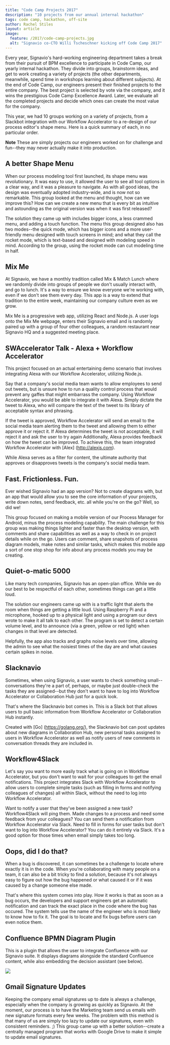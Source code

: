 ```yaml
---
title: "Code Camp Projects 2017"
description: "10 projects from our annual internal hackathon"
tags: code camp, hackathon, off-site
author: Rachel Stiles
layout: article
image:
  feature: /2017/code-camp-projects.jpg
  alt: "Signavio co-CTO Willi Tscheschner kicking off Code Camp 2017"
---
```


Every year, Signavio's hard-working engineering department takes a break from their pursuit of BPM excellence to participate in Code Camp, our yearly internal hackathon.
They divide into groups, brainstorm ideas, and get to work creating a variety of projects (the other departments, meanwhile, spend time in workshops learning about different subjects).
At the end of Code Camp, our engineers present their finished projects to the entire company.
The best project is selected by vote via the company, and it wins the prestigious Code Camp Excellence Award.
Later, we evaluate all the completed projects and decide which ones can create the most value for the company.

This year, we had 10 groups working on a variety of projects, from a Slackbot integration with our Workflow Accelerator to a re-design of our process editor's shape menu.
Here is a quick summary of each, in no particular order.

**Note** These are simply projects our engineers worked on for challenge and fun--they may never actually make it into production.


## A better Shape Menu

When our process modeling tool first launched, its shape menu was revolutionary. It was easy to use, it allowed the user to see all tool options in a clear way, and it was a pleasure to navigate.
As with all good ideas, the design was eventually adopted industry-wide, and is now not so remarkable.
This group looked at the menu and thought, how can we improve this?
How can we create a new menu that is every bit as intuitive and astounding as the original version was when it was first released?

The solution they came up with includes bigger icons, a less crammed menu, and adding a touch function.
The menu this group designed also has two modes--the quick mode, which has bigger icons and a more user-friendly menu designed with touch screens in mind; and what they call the rocket mode, which is text-based and designed with modeling speed in mind.
According to the group, using the rocket mode can cut modeling time in half.

## Mix Me

At Signavio, we have a monthly tradition called Mix & Match Lunch where we randomly divide into groups of people we don't usually interact with, and go to lunch.
It's a way to ensure we know everyone we're working with, even if we don't see them every day.
This app is a way to extend that tradition to the entire week, maintaining our company culture even as we grow.

Mix Me is a progressive web app, utilizing React and Node.js.
A user logs onto the Mix Me webpage, enters their Signavio email and is randomly paired up with a group of four other colleagues, a random restaurant near Signavio HQ and a suggested meeting place.

## SWAccelerator Talk - Alexa + Workflow Accelerator

This project focused on an actual entertaining demo scenario that involves integrating Alexa with our Workflow Accelerator, utilizing Node.js.

Say that a company's social media team wants to allow employees to send out tweets, but is unsure how to run a quality control process that would prevent any gaffes that might embarrass the company.
Using Workflow Accelerator, you would be able to integrate it with Alexa.
Simply dictate the tweet to Alexa, who will compare the text of the tweet to its library of acceptable syntax and phrasing.

If the tweet is approved, Workflow Accelerator will send an email to the social media team alerting them to the tweet and allowing them to either approve it or reject it.
If Alexa determines the tweet is not acceptable, it will reject it and ask the user to try again
Additionally, Alexa provides feedback on how the tweet can be improved. To achieve this, the team integrated Workflow Accelerator with [Alex] (http://alexjs.com).

While Alexa serves as a filter for content, the ultimate authority that approves or disapproves tweets is the company's social media team.

## Fast. Frictionless. Fun.

Ever wished Signavio had an app version?
Not to create diagrams with, but an app that would allow you to see the core information of your projects, write down notes, send feedback, etc. all while you're on the go?
Well, so did we!

This group focused on making a mobile version of our Process Manager for Android, minus the process modeling capability.
The main challenge for this group was making things lighter and faster than the desktop version, with comments and share capabilities as well as a way to check in on project details while on the go.
Users can comment, share snapshots of process diagram models, make notes and similar tasks, which makes this mobile app a sort of one stop shop for info about any process models you may be creating.

## Quiet-o-matic 5000

Like many tech companies, Signavio has an open-plan office.
While we do our best to be respectful of each other, sometimes things can get a little loud.

The solution our engineers came up with is a traffic light that alerts the room when things are getting a little loud.
Using Raspberry Pi and a microphone, hooked up to a physical light and using a program our devs wrote to make it all talk to each other.
The program is set to detect a certain volume level, and to announce (via a green, yellow or red light) when changes in that level are detected.

Helpfully, the app also tracks and graphs noise levels over time, allowing the admin to see what the noisiest times of the day are and what causes certain spikes in noise.

## Slacknavio

Sometimes, when using Signavio, a user wants to check something small--conversations they're a part of, perhaps, or maybe just double-check the tasks they are assigned--but they don't want to have to log into Workflow Accelerator or Collaboration Hub just for a quick look.

That's where the Slacknavio bot comes in.
This is a Slack bot that allows users to pull basic information from Workflow Accelerator or Collaboration Hub instantly.

Created with [Go] (https://golang.org/), the Slacknavio bot can post updates about new diagrams in Collaboration Hub, new personal tasks assigned to users in Workflow Accelerator as well as notify users of new comments in conversation threads they are included in.

## Workflow4Slack

Let's say you want to more easily track what is going on in Workflow Accelerator, but you don't want to wait for your colleagues to get the email notifications.
This project integrates Slack with Workflow Accelerator to allow users to complete simple tasks (such as filling in forms and notifying colleagues of changes) all within Slack, without the need to log into Workflow Accelerator.

Want to notify a user that they've been assigned a new task? Workflow4Slack will ping them.
Made changes to a process and need some feedback from your colleagues?
You can send them a notification from Workflow Accelerator via Slack.
Need to fill in forms for user tasks but don't want to log into Workflow Accelerator? You can do it entirely via Slack.
It's a good option for those times when email simply takes too long.

## Oops, did I do that?

When a bug is discovered, it can sometimes be a challenge to locate where exactly it is in the code.
When you're collaborating with many people on a team, it can also be a bit tricky to find a solution, because it's not always easy to figure out how the bug happened or what caused it or if it was caused by a change someone else made.

That's where this system comes into play. How it works is that as soon as a bug occurs, the developers and support engineers get an automatic notification and can track the exact place in the code where the bug has occured.
The system tells use the name of the engineer who is most likely to know how to fix it. The goal is to locate and fix bugs before users can even notice them.


## Confluence BPMN Diagram Plugin

This is a plugin that allows the user to integrate Confluence with our Signavio suite.
It displays diagrams alongside the standard Confluence content, while also embedding the decision assistant (see below).

![](../2017/insert-hub-macro.gif)


## Gmail Signature Updates

Keeping the company email signatures up to date is always a challenge, especially when the company is growing as quickly as Signavio.
At the moment, our process is to have the Marketing team send us emails with new signature formats every few weeks.
The problem with this method is that many of us are simply too lazy to update our signatures, even with consistent reminders. ;)
This group came up with a better solution--create a centrally managed program that works with Google Drive to make it simple to update email signatures.
